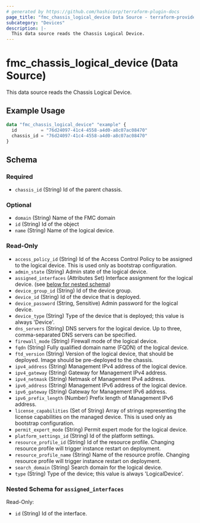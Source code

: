 ```yaml
---
# generated by https://github.com/hashicorp/terraform-plugin-docs
page_title: "fmc_chassis_logical_device Data Source - terraform-provider-fmc"
subcategory: "Devices"
description: |-
  This data source reads the Chassis Logical Device.
---
```


# fmc_chassis_logical_device (Data Source)

This data source reads the Chassis Logical Device.

## Example Usage

```terraform
data "fmc_chassis_logical_device" "example" {
  id         = "76d24097-41c4-4558-a4d0-a8c07ac08470"
  chassis_id = "76d24097-41c4-4558-a4d0-a8c07ac08470"
}
```

<!-- schema generated by tfplugindocs -->
## Schema

### Required

- `chassis_id` (String) Id of the parent chassis.

### Optional

- `domain` (String) Name of the FMC domain
- `id` (String) Id of the object
- `name` (String) Name of the logical device.

### Read-Only

- `access_policy_id` (String) Id of the Access Control Policy to be assigned to the logical device. This is used only as bootstrap configuration.
- `admin_state` (String) Admin state of the logical device.
- `assigned_interfaces` (Attributes Set) Interface assignment for the logical device. (see [below for nested schema](#nestedatt--assigned_interfaces))
- `device_group_id` (String) Id of the device group.
- `device_id` (String) Id of the device that is deployed.
- `device_password` (String, Sensitive) Admin password for the logical device.
- `device_type` (String) Type of the device that is deployed; this value is always 'Device'.
- `dns_servers` (String) DNS servers for the logical device. Up to three, comma-separated DNS servers can be specified.
- `firewall_mode` (String) Firewall mode of the logical device.
- `fqdn` (String) Fully qualified domain name (FQDN) of the logical device.
- `ftd_version` (String) Version of the logical device, that should be deployed. Image should be pre-deployed to the chassis.
- `ipv4_address` (String) Management IPv4 address of the logical device.
- `ipv4_gateway` (String) Gateway for Management IPv4 address.
- `ipv4_netmask` (String) Netmask of Management IPv4 address.
- `ipv6_address` (String) Management IPv6 address of the logical device.
- `ipv6_gateway` (String) Gateway for Management IPv6 address.
- `ipv6_prefix_length` (Number) Prefix length of Management IPv6 address.
- `license_capabilities` (Set of String) Array of strings representing the license capabilities on the managed device. This is used only as bootstrap configuration.
- `permit_expert_mode` (String) Permit expert mode for the logical device.
- `platform_settings_id` (String) Id of the platform settings.
- `resource_profile_id` (String) Id of the resource profile. Changing resource profile will trigger instance restart on deployment.
- `resource_profile_name` (String) Name of the resource profile. Changing resource profile will trigger instance restart on deployment.
- `search_domain` (String) Search domain for the logical device.
- `type` (String) Type of the device; this value is always 'LogicalDevice'.

<a id="nestedatt--assigned_interfaces"></a>
### Nested Schema for `assigned_interfaces`

Read-Only:

- `id` (String) Id of the interface.
